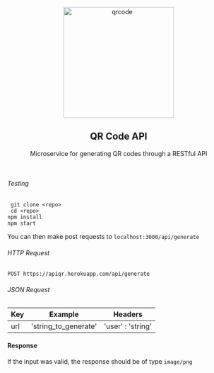 <p align="center">
  
<a href="https://apiqr.herokuapp.com/api/generate">
    <img src="https://p86.f2.n0.cdn.getcloudapp.com/items/7Ku0BzQ6/qr-code.png?v=55471b14dd702dcbd5a88c48de043b23" alt="qrcode" width=250 height=250>
  </a>
  <h2 align="center">QR Code API</h3>

  <p align="center">
    Microservice for generating QR codes through a RESTful API
    <br>
    
  </p>

</p>

<br>

###### Testing
` git clone <repo>`  
` cd <repo>`  
`npm install`  
`npm start`

You can then make post requests to `localhost:3000/api/generate`

###### HTTP Request

`POST https://apiqr.herokuapp.com/api/generate`

###### JSON Request

Key | Example | Headers
--------- | -------- | -------- | 
url | 'string_to_generate' | 'user' : 'string'

#### Response

If the input was valid, the response should be of type ` image/png `



